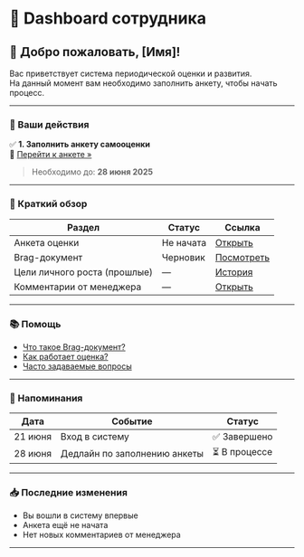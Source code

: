 # 🧭 Dashboard сотрудника

## 👋 Добро пожаловать, [Имя]!

Вас приветствует система периодической оценки и развития.  
На данный момент вам необходимо заполнить анкету, чтобы начать процесс.

---

### 📌 Ваши действия

✅ **1. Заполнить анкету самооценки**  
🔔 [Перейти к анкете »](self-review-form.md)  
> Необходимо до: **28 июня 2025**

---

### 🧾 Краткий обзор

| Раздел                         | Статус     | Ссылка                |
|-------------------------------|------------|-----------------------|
| Анкета оценки                 | Не начата  | [Открыть](self-review-form.md)       |
| Brag-документ                 | Черновик   | [Посмотреть](brag-doc.md)           |
| Цели личного роста (прошлые)  | —          | [История](goals-history.md)         |
| Комментарии от менеджера      | —          | [Открыть](feedback-manager.md)      |

---

### 📚 Помощь

- [Что такое Brag-документ?](brag-guide.md)
- [Как работает оценка?](assessment-process.md)
- [Часто задаваемые вопросы](faq.md)

---

### 🔔 Напоминания

| Дата         | Событие                         | Статус     |
|--------------|----------------------------------|------------|
| 21 июня      | Вход в систему                   | ✅ Завершено |
| 28 июня      | Дедлайн по заполнению анкеты     | ⏳ В процессе |

---

### 📥 Последние изменения

- Вы вошли в систему впервые  
- Анкета ещё не начата  
- Нет новых комментариев от менеджера

---

